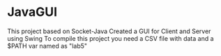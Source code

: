 # JavaGUI
This project based on Socket-Java
Created a GUI for Client and Server using Swing
To compile this project you need a CSV file with data and a $PATH var named as "lab5"
